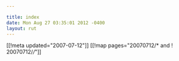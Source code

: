 ```yaml
---

title: index
date: Mon Aug 27 03:35:01 2012 -0400
layout: rut
---
```


[[!meta updated="2007-07-12"]]
[[!map pages="20070712/* and ! 20070712/*/*"]]
